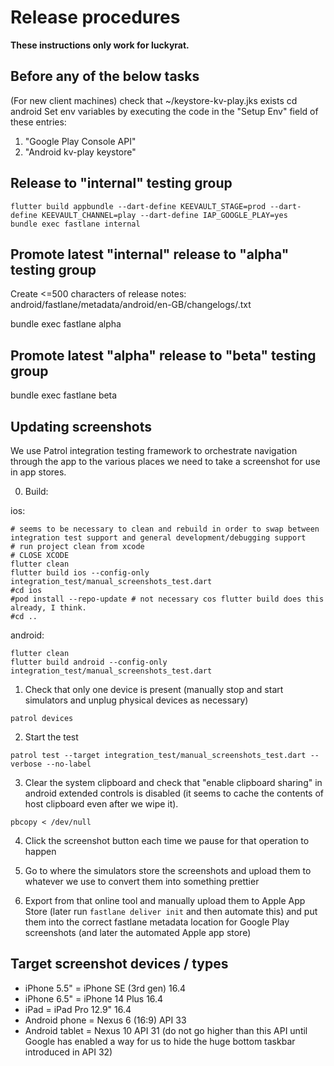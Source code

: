# Release procedures

**These instructions only work for luckyrat.**

## Before any of the below tasks

(For new client machines) check that ~/keystore-kv-play.jks exists
cd android
Set env variables by executing the code in the "Setup Env" field of these entries:
1. "Google Play Console API"
2. "Android kv-play keystore"

## Release to "internal" testing group

```
flutter build appbundle --dart-define KEEVAULT_STAGE=prod --dart-define KEEVAULT_CHANNEL=play --dart-define IAP_GOOGLE_PLAY=yes
bundle exec fastlane internal
```

## Promote latest "internal" release to "alpha" testing group

Create <=500 characters of release notes: android/fastlane/metadata/android/en-GB/changelogs/<release number>.txt

bundle exec fastlane alpha

## Promote latest "alpha" release to "beta" testing group

bundle exec fastlane beta

## Updating screenshots

We use Patrol integration testing framework to orchestrate navigation through the app to the various places we need to take a screenshot for use in app stores.

0. Build:

ios:

```
# seems to be necessary to clean and rebuild in order to swap between integration test support and general development/debugging support
# run project clean from xcode
# CLOSE XCODE
flutter clean
flutter build ios --config-only integration_test/manual_screenshots_test.dart
#cd ios
#pod install --repo-update # not necessary cos flutter build does this already, I think.
#cd ..
```

android:

```
flutter clean
flutter build android --config-only integration_test/manual_screenshots_test.dart
```

1. Check that only one device is present (manually stop and start simulators and unplug physical devices as necessary)

```
patrol devices
```

2. Start the test

```
patrol test --target integration_test/manual_screenshots_test.dart --verbose --no-label
```

3. Clear the system clipboard and check that "enable clipboard sharing" in android extended controls is disabled (it seems to cache the contents of host clipboard even after we wipe it).

```
pbcopy < /dev/null
```

4. Click the screenshot button each time we pause for that operation to happen

5. Go to where the simulators store the screenshots and upload them to whatever we use to convert them into something prettier

6. Export from that online tool and manually upload them to Apple App Store (later run `fastlane deliver init` and then automate this) and put them into the correct fastlane metadata location for Google Play screenshots (and later the automated Apple app store)

## Target screenshot devices / types

* iPhone 5.5" = iPhone SE (3rd gen) 16.4
* iPhone 6.5" = iPhone 14 Plus 16.4
* iPad = iPad Pro 12.9" 16.4
* Android phone = Nexus 6 (16:9) API 33
* Android tablet = Nexus 10 API 31 (do not go higher than this API until Google has enabled a way for us to hide the huge bottom taskbar introduced in API 32)
